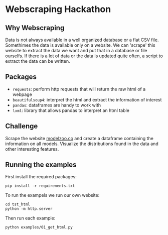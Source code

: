 # Webscraping Hackathon

## Why Webscraping

Data is not always available in a well organized database or a flat CSV file.
Somethimes the data is available only on a website. We can 'scrape' this
website to extract the data we want and put that in a database or file
ourselfs. If there is a lot of data or the data is updated quite often, a
script to extract the data can be written.

## Packages

- `requests`: perform http requests that will return the raw html of a webpage
- `beautifulsoup4`: interpret the html and extract the information of interest
- `pandas`: dataframes are handy to work with
- `lxml`: library that allows pandas to interpret an html table

## Challenge

Scrape the website [modelzoo.co](https://modelzoo.co/) and create a dataframe
containing the information on all models. Visualize the distributions found in
the data and other interesting features.

## Running the examples

First install the required packages:

```
pip install -r requirements.txt
```

To run the exampels we run our own website:

```
cd tst_html
python -m http.server
```

Then run each example:

```
python examples/01_get_html.py
```
